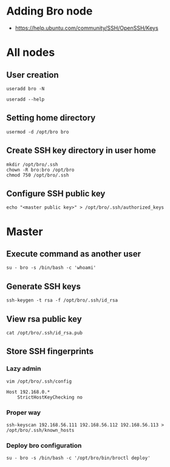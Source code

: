 # Adding Bro node

* https://help.ubuntu.com/community/SSH/OpenSSH/Keys

# All nodes

## User creation

```
useradd bro -N
```

```
useradd --help
```

## Setting home directory

```
usermod -d /opt/bro bro
```

## Create SSH key directory in user home

```
mkdir /opt/bro/.ssh
chown -R bro:bro /opt/bro
chmod 750 /opt/bro/.ssh
```

## Configure SSH public key

```
echo "<master public key>" > /opt/bro/.ssh/authorized_keys
```

# Master

## Execute command as another user

```
su - bro -s /bin/bash -c 'whoami'
```

## Generate SSH keys

```
ssh-keygen -t rsa -f /opt/bro/.ssh/id_rsa
```

## View rsa public key

```
cat /opt/bro/.ssh/id_rsa.pub
```

## Store SSH fingerprints

### Lazy admin

```
vim /opt/bro/.ssh/config
```
```
Host 192.168.0.*
    StrictHostKeyChecking no
```

### Proper way

```
ssh-keyscan 192.168.56.111 192.168.56.112 192.168.56.113 > /opt/bro/.ssh/known_hosts
```

### Deploy bro configuration

```
su - bro -s /bin/bash -c '/opt/bro/bin/broctl deploy'
```